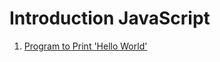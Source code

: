 # Introduction JavaScript
1. [Program to Print 'Hello World'](https://github.com/aamna-ansari/JS_Playground/blob/main/Introduction_Problems/Problem-01.js)
